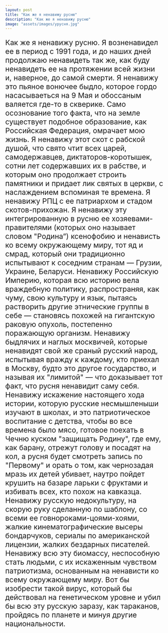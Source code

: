 ```yaml
---
layout: post
title: "Как же я ненавижу русню"
description: "Как же я ненавижу русню"
image: "assets/images/урусня.jpg"
---
```

<p style="font-size: 23px;">Как же я ненавижу русню. Я возненавидел ее в период с 1991 года, и до наших дней продолжаю ненавидеть так же, как буду ненавидеть ее на протяжении всей жизни и, наверное, до самой смерти. Я ненавижу это пьяное вонючее быдло, которое гордо насасываеться на 9 Мая и обоссаным валяется где-то в скверике. Само осознование того факта, что на земле существует подобное образование, как Российская Федерация, омрачает мою жизнь. Я ненавижу этот скот с рабской душой, что свято чтит всех царей, самодержавцев, диктаторов-коротышек, сотни лет содержавших их в рабстве, и которым оно продолжает строить памятники и придает лик святых в церкви, с наслаждением вспоминая те времена. Я ненавижу РПЦ с ее патриархом и стадом скотов-прихожан. Я ненавижу эту интегрированную в русню ее хозяевами-правителями (которых оно называет словом "Родина”) ксенофобию и ненависть ко всему окружающему миру, тот яд и смрад, который они традиционно испытывают к соседним странам — Грузии, Украине, Беларуси. Ненавижу Российскую Империю, которая всю историю вела враждебную политику, распространяя, как чуму, свою культуру и язык, пытаясь растворить другие этнические группы в себе — становясь похожей на гигантскую раковую опухоль, постепенно поражающую организм. Ненавижу быдлячих и наглых москвичей, которые ненавидят свой же сраный русский народ, испытывая вражду к каждому, кто приехал в Москву, будто это другое государство, и называя их "лимитой" — что доказывает тот факт, что русня ненавидит саму себя. Ненавижу искажение настоящего хода истории, которую русские несмышленыши изучают в школах, и это патриотическое воспитание с детства, чтобы во все времена было мясо, готовое поехать в Чечню куском "защищать Родину", где ему, как барану, отрежут голову и посадят на кол, а русня будет смотреть запись по "Первому" и орать о том, как чернозадая мразь их детей убивает, наутро пойдет крушить на базаре ларьки с фруктами и избивать всех, кто похож на кавказца. Ненавижу русскую недокультуру, на скорую руку сделанную по шаблону, со всеми ее говнороками-цоями-хоями, жалкие кинематографические высеры бондарчуков, сериалы по американской лицензии, жалких бездарных писателей. Ненавижу всю эту биомассу, неспособную стать людьми, с их искаженным чувством патриотизма, основанным на ненависти ко всему окружающему миру. Вот бы изобрести такой вирус, который бы действовал на генетическом уровне и убил бы всю эту русскую заразу, как тараканов, пройдясь по планете и минуя другие национальности.</p>

